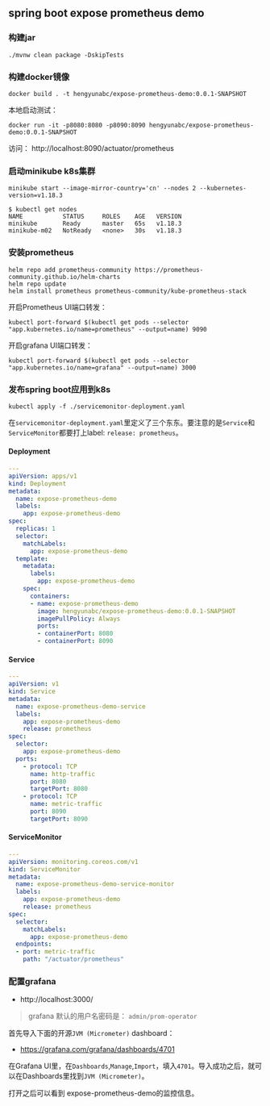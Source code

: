 ## spring boot expose prometheus demo

### 构建jar

```
./mvnw clean package -DskipTests
```

### 构建docker镜像

```
docker build . -t hengyunabc/expose-prometheus-demo:0.0.1-SNAPSHOT
```

本地启动测试：

```
docker run -it -p8080:8080 -p8090:8090 hengyunabc/expose-prometheus-demo:0.0.1-SNAPSHOT
```

访问： http://localhost:8090/actuator/prometheus


### 启动minikube k8s集群

```
minikube start --image-mirror-country='cn' --nodes 2 --kubernetes-version=v1.18.3
```

```
$ kubectl get nodes
NAME           STATUS     ROLES    AGE   VERSION
minikube       Ready      master   65s   v1.18.3
minikube-m02   NotReady   <none>   30s   v1.18.3
```

### 安装prometheus

```
helm repo add prometheus-community https://prometheus-community.github.io/helm-charts
helm repo update
helm install prometheus prometheus-community/kube-prometheus-stack
```

开启Prometheus UI端口转发：

```
kubectl port-forward $(kubectl get pods --selector "app.kubernetes.io/name=prometheus" --output=name) 9090
```

开启grafana UI端口转发：

```
kubectl port-forward $(kubectl get pods --selector "app.kubernetes.io/name=grafana" --output=name) 3000
```

### 发布spring boot应用到k8s

```
kubectl apply -f ./servicemonitor-deployment.yaml
```

在`servicemonitor-deployment.yaml`里定义了三个东东。要注意的是`Service`和`ServiceMonitor`都要打上label: `release: prometheus`。

#### Deployment

```yaml
---
apiVersion: apps/v1
kind: Deployment
metadata:
  name: expose-prometheus-demo
  labels:
    app: expose-prometheus-demo
spec:
  replicas: 1
  selector:
    matchLabels:
      app: expose-prometheus-demo
  template:
    metadata:
      labels:
        app: expose-prometheus-demo
    spec:
      containers:
      - name: expose-prometheus-demo
        image: hengyunabc/expose-prometheus-demo:0.0.1-SNAPSHOT
        imagePullPolicy: Always
        ports:
        - containerPort: 8080
        - containerPort: 8090
```

#### Service

```yaml
---
apiVersion: v1
kind: Service
metadata:
  name: expose-prometheus-demo-service
  labels:
    app: expose-prometheus-demo
    release: prometheus
spec:
  selector:
    app: expose-prometheus-demo
  ports:
    - protocol: TCP
      name: http-traffic
      port: 8080
      targetPort: 8080
    - protocol: TCP
      name: metric-traffic
      port: 8090
      targetPort: 8090
```

#### ServiceMonitor

```yaml
---
apiVersion: monitoring.coreos.com/v1
kind: ServiceMonitor
metadata:
  name: expose-prometheus-demo-service-monitor
  labels:
    app: expose-prometheus-demo
    release: prometheus
spec:
  selector:
    matchLabels:
      app: expose-prometheus-demo
  endpoints:
  - port: metric-traffic
    path: "/actuator/prometheus"
```

### 配置grafana

* http://localhost:3000/

> grafana 默认的用户名密码是： `admin/prom-operator`

首先导入下面的开源`JVM (Micrometer)` dashboard：

* https://grafana.com/grafana/dashboards/4701

在Grafana UI里，在`Dashboards`,`Manage`,`Import`，填入`4701`。导入成功之后，就可以在Dashboards里找到`JVM (Micrometer)`。

打开之后可以看到 expose-prometheus-demo的监控信息。

